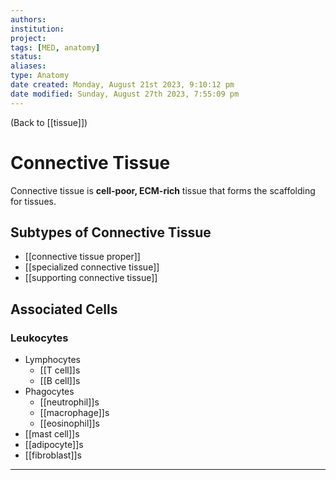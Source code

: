 ```yaml
---
authors: 
institution: 
project: 
tags: [MED, anatomy]
status: 
aliases: 
type: Anatomy
date created: Monday, August 21st 2023, 9:10:12 pm
date modified: Sunday, August 27th 2023, 7:55:09 pm
---
```


(Back to [[tissue]])

# Connective Tissue

Connective tissue is **cell-poor, ECM-rich** tissue that forms the scaffolding for tissues.

## Subtypes of Connective Tissue
- [[connective tissue proper]]
- [[specialized connective tissue]]
- [[supporting connective tissue]]
## Associated Cells
### Leukocytes
- Lymphocytes
	- [[T cell]]s
	- [[B cell]]s
- Phagocytes
	- [[neutrophil]]s
	- [[macrophage]]s
	- [[eosinophil]]s
- [[mast cell]]s
- [[adipocyte]]s
- [[fibroblast]]s

---
